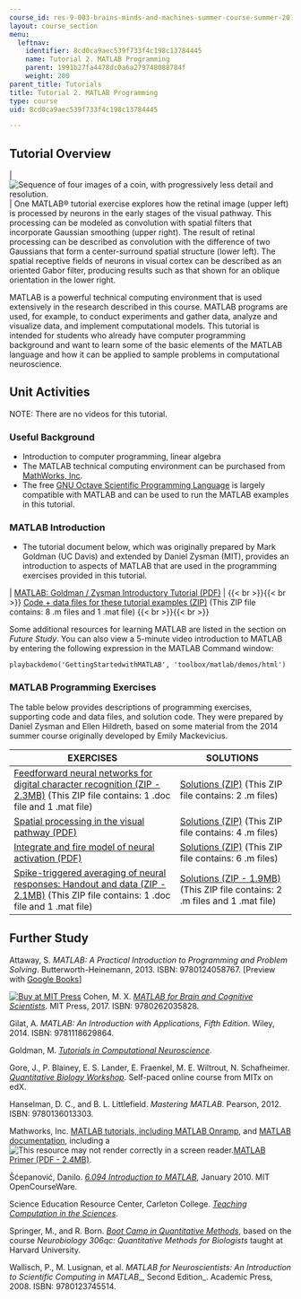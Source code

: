 ```yaml
---
course_id: res-9-003-brains-minds-and-machines-summer-course-summer-2015
layout: course_section
menu:
  leftnav:
    identifier: 8cd0ca9aec539f733f4c198c13784445
    name: Tutorial 2. MATLAB Programming
    parent: 1991b27fa4478dc0a6a279748088784f
    weight: 200
parent_title: Tutorials
title: Tutorial 2. MATLAB Programming
type: course
uid: 8cd0ca9aec539f733f4c198c13784445

---
```


Tutorial Overview
-----------------

| ![Sequence of four images of a coin, with progressively less detail and resolution.](/resources/res-9-003-brains-minds-and-machines-summer-course-summer-2015/tutorials/tutorial-2.-matlab-programming/tutor2.jpg) | One MATLAB® tutorial exercise explores how the retinal image (upper left) is processed by neurons in the early stages of the visual pathway. This processing can be modeled as convolution with spatial filters that incorporate Gaussian smoothing (upper right). The result of retinal processing can be described as convolution with the difference of two Gaussians that form a center-surround spatial structure (lower left). The spatial receptive fields of neurons in visual cortex can be described as an oriented Gabor filter, producing results such as that shown for an oblique orientation in the lower right. 

MATLAB is a powerful technical computing environment that is used extensively in the research described in this course. MATLAB programs are used, for example, to conduct experiments and gather data, analyze and visualize data, and implement computational models. This tutorial is intended for students who already have computer programming background and want to learn some of the basic elements of the MATLAB language and how it can be applied to sample problems in computational neuroscience.

Unit Activities
---------------

NOTE: There are no videos for this tutorial.

### Useful Background

*   Introduction to computer programming, linear algebra
*   The MATLAB technical computing environment can be purchased from [MathWorks, Inc](http://www.mathworks.com/).
*   The free [GNU Octave Scientific Programming Language](https://www.gnu.org/software/octave/) is largely compatible with MATLAB and can be used to run the MATLAB examples in this tutorial.

### MATLAB Introduction

*   The tutorial document below, which was originally prepared by Mark Goldman (UC Davis) and extended by Daniel Zysman (MIT), provides an introduction to aspects of MATLAB that are used in the programming exercises provided in this tutorial.

| [MATLAB: Goldman / Zysman Introductory Tutorial (PDF)](/resources/res-9-003-brains-minds-and-machines-summer-course-summer-2015/tutorials/tutorial-2.-matlab-programming/MITRES_9_003SUM15_tut2.pdf) |  {{< br >}}{{< br >}} [Code + data files for these tutorial examples (ZIP)](/resources/res-9-003-brains-minds-and-machines-summer-course-summer-2015/tutorials/tutorial-2.-matlab-programming/MATLAB_code.zip) (This ZIP file contains: 8 .m files and 1 .mat file) {{< br >}}{{< br >}}  

Some additional resources for learning MATLAB are listed in the section on _Future Study_. You can also view a 5-minute video introduction to MATLAB by entering the following expression in the MATLAB Command window:

`playbackdemo('GettingStartedwithMATLAB', 'toolbox/matlab/demos/html')`

### MATLAB Programming Exercises

The table below provides descriptions of programming exercises, supporting code and data files, and solution code. They were prepared by Daniel Zysman and Ellen Hildreth, based on some material from the 2014 summer course originally developed by Emily Mackevicius.

| EXERCISES | SOLUTIONS  |
| --- | --- |
| [Feedforward neural networks for digital character recognition (ZIP - 2.3MB)](/resources/res-9-003-brains-minds-and-machines-summer-course-summer-2015/tutorials/tutorial-2.-matlab-programming/FF_MNIST.zip) (This ZIP file contains: 1 .doc file and 1 .mat file) | [Solutions (ZIP)](/resources/res-9-003-brains-minds-and-machines-summer-course-summer-2015/tutorials/tutorial-2.-matlab-programming/FF_MNIST_sol.zip) (This ZIP file contains: 2 .m files) |
| [Spatial processing in the visual pathway (PDF)](/resources/res-9-003-brains-minds-and-machines-summer-course-summer-2015/tutorials/tutorial-2.-matlab-programming/MITRES_9_003SUM15_imageproc.pdf) | [Solutions (ZIP)](/resources/res-9-003-brains-minds-and-machines-summer-course-summer-2015/tutorials/tutorial-2.-matlab-programming/imageproc_sol.zip) (This ZIP file contains: 4 .m files) |
| [Integrate and fire model of neural activation (PDF)](/resources/res-9-003-brains-minds-and-machines-summer-course-summer-2015/tutorials/tutorial-2.-matlab-programming/MITRES_9_003SUM15_fire.pdf) | [Solutions (ZIP)](/resources/res-9-003-brains-minds-and-machines-summer-course-summer-2015/tutorials/tutorial-2.-matlab-programming/integrate_fire_sol.zip) (This ZIP file contains: 6 .m files) |
| [Spike-triggered averaging of neural responses: Handout and data (ZIP - 2.1MB)](/resources/res-9-003-brains-minds-and-machines-summer-course-summer-2015/tutorials/tutorial-2.-matlab-programming/spike_avg.zip) (This ZIP file contains: 1 .doc file and 1 .mat file) | [Solutions (ZIP - 1.9MB)](/resources/res-9-003-brains-minds-and-machines-summer-course-summer-2015/tutorials/tutorial-2.-matlab-programming/spike_avg_sol.zip) (This ZIP file contains: 2 .m files and 1 .mat file) 

Further Study
-------------

Attaway, S. _MATLAB: A Practical Introduction to Programming and Problem Solving_. Butterworth-Heinemann, 2013. ISBN: 9780124058767. \[Preview with [Google Books](http://books.google.com/books?id=eqldp6labvwC&pg=PAfrontcover)\]

[![Buy at MIT Press](/images/mp_logo.gif)](https://mitpress.mit.edu/9780262035828) Cohen, M. X. _[MATLAB for Brain and Cognitive Scientists](https://mitpress.mit.edu/9780262035828)_. MIT Press, 2017. ISBN: 9780262035828.

Gilat, A. _MATLAB: An Introduction with Applications, Fifth Edition_. Wiley, 2014. ISBN: 9781118629864.

Goldman, M. _[Tutorials in Computational Neuroscience](http://neuroscience.ucdavis.edu/goldman/Tutorials.html)_.

Gore, J., P. Blainey, E. S. Lander, E. Fraenkel, M. E. Wiltrout, N. Schafheimer. [_Quantitative Biology Workshop_](https://www.edx.org/course/quantitative-biology-workshop-mitx-7-qbwx-3). Self-paced online course from MITx on edX.

Hanselman, D. C., and B. L. Littlefield. _Mastering MATLAB_. Pearson, 2012. ISBN: 9780136013303.

Mathworks, Inc. [MATLAB tutorials, including MATLAB Onramp](http://www.mathworks.com/academia/student_center/tutorials/mltutorial_launchpad.html), and [MATLAB documentation](http://www.mathworks.com/help/matlab/), including a ![This resource may not render correctly in a screen reader.](/images/inacessible.gif)[MATLAB Primer (PDF - 2.4MB)](http://web.mit.edu/6.777/www/downloads/primer.pdf).

Šćepanović, Danilo. [_6.094 Introduction to MATLAB_](https://ocw.mit.edu/courses/electrical-engineering-and-computer-science/6-057-introduction-to-matlab-january-iap-2019/), January 2010. MIT OpenCourseWare.

Science Education Resource Center, Carleton College. _[Teaching Computation in the Sciences](https://serc.carleton.edu/teaching_computation/index.html)_.

Springer, M., and R. Born. [_Boot Camp in Quantitative Methods_](http://springerlab.org/qmbc/index.php), based on the course _Neurobiology 306qc: Quantitative Methods for Biologists_ taught at Harvard University.

Wallisch, P., M. Lusignan, et al. _MATLAB for Neuroscientists: An Introduction to Scientific Computing in MATLAB__, Second Edition_. Academic Press, 2008. ISBN: 9780123745514.